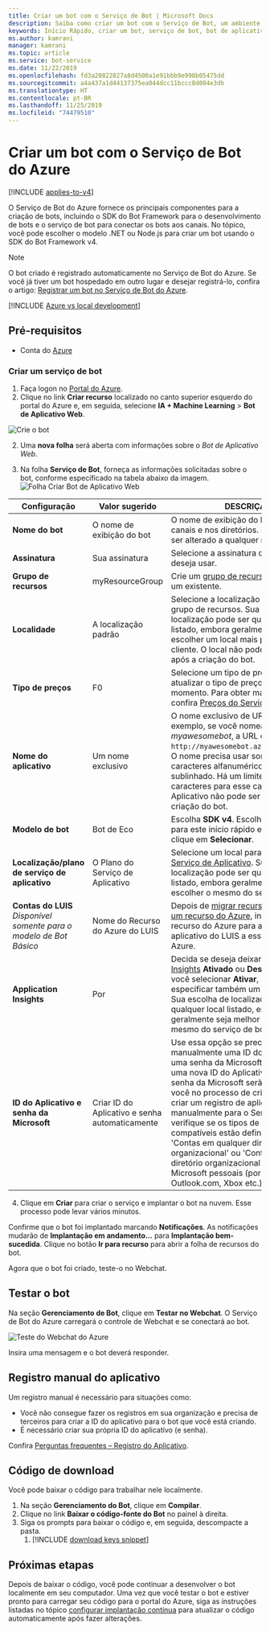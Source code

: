 ```yaml
---
title: Criar um bot com o Serviço de Bot | Microsoft Docs
description: Saiba como criar um bot com o Serviço de Bot, um ambiente de desenvolvimento de bot integrado e dedicado.
keywords: Início Rápido, criar um bot, serviço de bot, bot de aplicativo Web
ms.author: kamrani
manager: kamrani
ms.topic: article
ms.service: bot-service
ms.date: 11/22/2019
ms.openlocfilehash: fd3a20822827a8d4500a1e91bbb9e998b05475dd
ms.sourcegitcommit: a4a437a1d44137375ea044dcc11bccc8d004e3db
ms.translationtype: HT
ms.contentlocale: pt-BR
ms.lasthandoff: 11/25/2019
ms.locfileid: "74479510"
---
```

# <a name="create-a-bot-with-azure-bot-service"></a>Criar um bot com o Serviço de Bot do Azure

[!INCLUDE [applies-to-v4](../includes/applies-to.md)]

O Serviço de Bot do Azure fornece os principais componentes para a criação de bots, incluindo o SDK do Bot Framework para o desenvolvimento de bots e o serviço de bot para conectar os bots aos canais. No tópico, você pode escolher o modelo .NET ou Node.js para criar um bot usando o SDK do Bot Framework v4.

>[!NOTE] 
> O bot criado é registrado automaticamente no Serviço de Bot do Azure. Se você já tiver um bot hospedado em outro lugar e desejar registrá-lo, confira o artigo: [Registrar um bot no Serviço de Bot do Azure](../bot-service-quickstart-registration.md).

[!INCLUDE [Azure vs local development](~/includes/snippet-quickstart-paths.md)]

## <a name="prerequisites"></a>Pré-requisitos

- Conta do [Azure](https://portal.azure.com)

### <a name="create-a-new-bot-service"></a>Criar um serviço de bot

1. Faça logon no [Portal do Azure](https://portal.azure.com/).
1. Clique no link **Criar recurso** localizado no canto superior esquerdo do portal do Azure e, em seguida, selecione **IA + Machine Learning** > **Bot de Aplicativo Web**. 

![Crie o bot](../media/azure-bot-quickstarts/abs-create-blade.png)

2. Uma **nova folha** será aberta com informações sobre o *Bot de Aplicativo Web*.  

3. Na folha **Serviço de Bot**, forneça as informações solicitadas sobre o bot, conforme especificado na tabela abaixo da imagem.  <br/>
 ![Folha Criar Bot de Aplicativo Web](../media/azure-bot-quickstarts/sdk-create-bot-service-blade.png)

 | Configuração | Valor sugerido | DESCRIÇÃO |
 | ---- | ---- | ---- |
 | **Nome do bot** | O nome de exibição do bot | O nome de exibição do bot exibido nos canais e nos diretórios. Esse nome pode ser alterado a qualquer momento. |
 | **Assinatura** | Sua assinatura | Selecione a assinatura do Azure que deseja usar. |
 | **Grupo de recursos** | myResourceGroup | Crie um [grupo de recursos](/azure/azure-resource-manager/resource-group-overview#resource-groups) ou escolha um existente. |
 | **Localidade** | A localização padrão | Selecione a localização geográfica do grupo de recursos. Sua escolha de localização pode ser qualquer local listado, embora geralmente seja melhor escolher um local mais próximo ao cliente. O local não pode ser alterado após a criação do bot. |
 | **Tipo de preços** | F0 | Selecione um tipo de preço. Você pode atualizar o tipo de preço a qualquer momento. Para obter mais informações, confira [Preços do Serviço de Bot](https://azure.microsoft.com/pricing/details/bot-service/). |
 | **Nome do aplicativo** | Um nome exclusivo | O nome exclusivo de URL do bot. Por exemplo, se você nomear o bot *myawesomebot*, a URL do bot será `http://myawesomebot.azurewebsites.net`. O nome precisa usar somente caracteres alfanuméricos e de sublinhado. Há um limite de 35 caracteres para esse campo. O nome do Aplicativo não pode ser alterado após a criação do bot. |
 | **Modelo de bot** | Bot de Eco | Escolha **SDK v4**. Escolha C# ou Node.js para este início rápido e, em seguida, clique em **Selecionar**.  
 | **Localização/plano de serviço de aplicativo** | O Plano do Serviço de Aplicativo  | Selecione um local para o [Plano do Serviço de Aplicativo](https://azure.microsoft.com/pricing/details/app-service/plans/). Sua escolha de localização pode ser qualquer local listado, embora geralmente seja melhor escolher o mesmo do serviço de bot. |
 | **Contas do LUIS** _Disponível somente para o modelo de Bot Básico_ | Nome do Recurso do Azure do LUIS | Depois de [migrar recursos do LUIS para um recurso do Azure](https://docs.microsoft.com/azure/cognitive-services/luis/luis-migration-authoring), insira o nome do recurso do Azure para associar esse aplicativo do LUIS a esse recurso do Azure. 
 | **Application Insights** | Por | Decida se deseja deixar o [Application Insights](/bot-framework/bot-service-manage-analytics) **Ativado** ou **Desativado**. Se você selecionar **Ativar**, será preciso especificar também um local regional. Sua escolha de localização pode ser qualquer local listado, embora geralmente seja melhor escolher o mesmo do serviço de bot. |
 | **ID do Aplicativo e senha da Microsoft** | Criar ID do Aplicativo e senha automaticamente | Use essa opção se precisar inserir manualmente uma ID do Aplicativo e uma senha da Microsoft. Caso contrário, uma nova ID do Aplicativo e uma nova senha da Microsoft serão criados para você no processo de criação de bot. Ao criar um registro de aplicativo manualmente para o Serviço de Bot, verifique se os tipos de conta compatíveis estão definidos como 'Contas em qualquer diretório organizacional' ou 'Contas em qualquer diretório organizacional e contas Microsoft pessoais (por exemplo, Skype, Outlook.com, Xbox etc.)' |

4. Clique em **Criar** para criar o serviço e implantar o bot na nuvem. Esse processo pode levar vários minutos.

Confirme que o bot foi implantado marcando **Notificações**. As notificações mudarão de **Implantação em andamento...** para **Implantação bem-sucedida**. Clique no botão **Ir para recurso** para abrir a folha de recursos do bot.

Agora que o bot foi criado, teste-o no Webchat.

## <a name="test-the-bot"></a>Testar o bot
Na seção **Gerenciamento de Bot**, clique em **Testar no Webchat**. O Serviço de Bot do Azure carregará o controle de Webchat e se conectará ao bot. 

![Teste do Webchat do Azure](../media/azure-bot-quickstarts/azure-webchat-test.png)

Insira uma mensagem e o bot deverá responder.

## <a name="manual-app-registration"></a>Registro manual do aplicativo

Um registro manual é necessário para situações como:

- Você não consegue fazer os registros em sua organização e precisa de terceiros para criar a ID do aplicativo para o bot que você está criando.
- É necessário criar sua própria ID do aplicativo (e senha).

Confira [Perguntas frequentes – Registro do Aplicativo](../bot-service-resources-bot-framework-faq.md#app-registration).


## <a name="download-code"></a>Código de download
Você pode baixar o código para trabalhar nele localmente. 
1. Na seção **Gerenciamento do Bot**, clique em **Compilar**. 
1. Clique no link **Baixar o código-fonte do Bot** no painel à direita. 
1. Siga os prompts para baixar o código e, em seguida, descompacte a pasta.
    1. [!INCLUDE [download keys snippet](../includes/snippet-abs-key-download.md)]

## <a name="next-steps"></a>Próximas etapas
Depois de baixar o código, você pode continuar a desenvolver o bot localmente em seu computador. Uma vez que você testar o bot e estiver pronto para carregar seu código para o portal do Azure, siga as instruções listadas no tópico [configurar implantação contínua](../bot-service-build-continuous-deployment.md) para atualizar o código automaticamente após fazer alterações.
